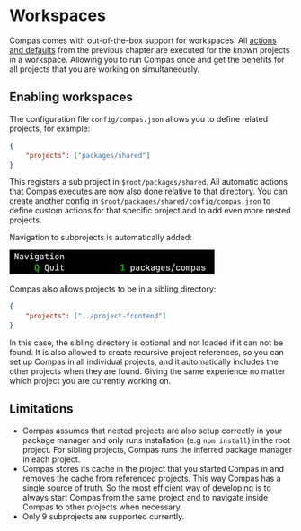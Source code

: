 # Workspaces

Compas comes with out-of-the-box support for workspaces. All
[actions and defaults](/docs/actions-and-defaults.html) from the previous chapter are
executed for the known projects in a workspace. Allowing you to run Compas once and get
the benefits for all projects that you are working on simultaneously.

## Enabling workspaces

The configuration file `config/compas.json` allows you to define related projects, for
example:

```json [config/compas.json]
{
	"projects": ["packages/shared"]
}
```

This registers a sub project in `$root/packages/shared`. All automatic actions that Compas
executes are now also done relative to that directory. You can create another config in
`$root/packages/shared/config/compas.json` to define custom actions for that specific
project and to add even more nested projects.

Navigation to subprojects is automatically added:

![Navigation from the root project](/workspace-navigation-home.png)

Compas also allows projects to be in a sibling directory:

```json [config/compas.json]
{
	"projects": ["../project-frontend"]
}
```

In this case, the sibling directory is optional and not loaded if it can not be found. It
is also allowed to create recursive project references, so you can set up Compas in all
individual projects, and it automatically includes the other projects when they are found.
Giving the same experience no matter which project you are currently working on.

## Limitations

- Compas assumes that nested projects are also setup correctly in your package manager and
  only runs installation (e.g `npm install`) in the root project. For sibling projects,
  Compas runs the inferred package manager in each project.
- Compas stores its cache in the project that you started Compas in and removes the cache
  from referenced projects. This way Compas has a single source of truth. So the most
  efficient way of developing is to always start Compas from the same project and to
  navigate inside Compas to other projects when necessary.
- Only 9 subprojects are supported currently.
